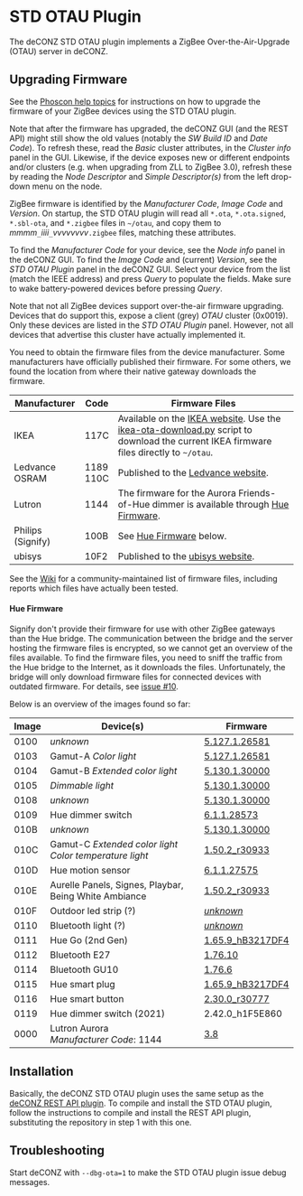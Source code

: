 # STD OTAU Plugin
The deCONZ STD OTAU plugin implements a ZigBee Over-the-Air-Upgrade (OTAU) server in deCONZ.

## Upgrading Firmware
See the [Phoscon help topics](https://phoscon.de/en/support#ota-update-osram-devices) for instructions on how to upgrade the firmware of your ZigBee devices using the STD OTAU plugin.

Note that after the firmware has upgraded, the deCONZ GUI (and the REST API) might still show the old values (notably the _SW Build ID_ and _Date Code_).
To refresh these, read the _Basic_ cluster attributes, in the _Cluster info_ panel in the GUI.
Likewise, if the device exposes new or different endpoints and/or clusters (e.g. when upgrading from ZLL to ZigBee 3.0), refresh these by reading the _Node Descriptor_ and _Simple Descriptor(s)_ from the left drop-down menu on the node.

ZigBee firmware is identified by the _Manufacturer Code_, _Image Code_ and _Version_.
On startup, the STD OTAU plugin will read all `*.ota`, `*.ota.signed`, `*.sbl-ota`, and `*.zigbee` files in `~/otau`, and copy them to _mmmm_`_`_iiii_`_`_vvvvvvvv_`.zigbee` files, matching these attributes.

To find the _Manufacturer Code_ for your device, see the _Node info_ panel in the deCONZ GUI.  To find the _Image Code_ and (current) _Version_, see the _STD OTAU Plugin_ panel in the deCONZ GUI.
Select your device from the list (match the IEEE address) and press _Query_ to populate the fields.
Make sure to wake battery-powered devices before pressing _Query_.

Note that not all ZigBee devices support over-the-air firmware upgrading.
Devices that do support this, expose a client (grey) _OTAU_ cluster (0x0019).
Only these devices are listed in the _STD OTAU Plugin_ panel.
However, not all devices that advertise this cluster have actually implemented it.

You need to obtain the firmware files from the device manufacturer.
Some manufacturers have officially published their firmware.
For some others, we found the location from where their native gateway downloads the firmware.

Manufacturer | Code | Firmware Files
-- | -- | --
IKEA | 117C | Available on the [IKEA website](http://fw.ota.homesmart.ikea.net/feed/version_info.json).  Use the [ikea-ota-download.py](https://github.com/dresden-elektronik/deconz-rest-plugin/blob/master/ikea-ota-download.py) script to download the current IKEA firmware files directly to `~/otau`.
Ledvance<br>OSRAM | 1189<br>110C | Published to the [Ledvance website](https://update.ledvance.com/firmware-overview?submit=all).
Lutron | 1144 | The firmware for the Aurora Friends-of-Hue dimmer is available through [Hue Firmware](#hue-firmware).
Philips (Signify) | 100B | See [Hue Firmware](#hue-firmware) below.
ubisys | 10F2 | Published to the [ubisys website](http://www.ubisys.de/en/support/firmware/).

See the [Wiki](https://github.com/dresden-elektronik/deconz-rest-plugin/wiki/OTA-Image-Types---Firmware-versions) for a community-maintained list of firmware files, including reports which files have actually been tested.

#### Hue Firmware

Signify don't provide their firmware for use with other ZigBee gateways than the Hue bridge.
The communication between the bridge and the server hosting the firmware files is encrypted, so we cannot get an overview of the files available.
To find the firmware files, you need to sniff the traffic from the Hue bridge to the Internet, as it downloads the files.
Unfortunately, the bridge will only download firmware files for connected devices with outdated firmware.
For details, see [issue #10](https://github.com/dresden-elektronik/deconz-ota-plugin/issues/10).

Below is an overview of the images found so far:

Image | Device(s) | Firmware
-- | -- | --
0100 | _unknown_ | [5.127.1.26581](http://fds.dc1.philips.com/firmware/ZGB_100B_0100/1107322837/TI_0100_5.127.1.26581_0012.sbl-ota)
0103 | Gamut-A _Color light_ | [5.127.1.26581](http://fds.dc1.philips.com/firmware/ZGB_100B_0103/1107322837/LivCol_0103_5.127.1.26581_0012.sbl-ota)
0104 | Gamut-B _Extended color light_ | [5.130.1.30000](http://fds.dc1.philips.com/firmware/ZGB_100B_0104/1107326256/ConnectedLamp-Atmel_0104_5.130.1.30000_0012.sbl-ota)
0105 | _Dimmable light_ | [5.130.1.30000](http://fds.dc1.philips.com/firmware/ZGB_100B_0105/1107326256/WhiteLamp-Atmel-Target_0105_5.130.1.30000_0012.sbl-ota)
0108 | _unknown_ | [5.130.1.30000](http://fds.dc1.philips.com/firmware/ZGB_100B_0108/1107326256/LivingColors-Target_0108_5.130.1.30000_0012.sbl-ota)
0109 | Hue dimmer switch | [6.1.1.28573](http://fds.dc1.philips.com/firmware/ZGB_100B_0109/1107324829/Switch-ATmega_6.1.1.28573_0012.sbl-ota)
010B | _unknown_ | [5.130.1.30000](http://fds.dc1.philips.com/firmware/ZGB_100B_010C/16783874/100B-010C-01001A02-ConfLight-Lamps_0012.zigbee)
010C | Gamut-C _Extended color light_<br>_Color temperature light_ | [1.50.2_r30933](http://fds.dc1.philips.com/firmware/ZGB_100B_010C/16783874/100B-010C-01001A02-ConfLight-Lamps_0012.zigbee)
010D | Hue motion sensor | [6.1.1.27575](http://fds.dc1.philips.com/firmware/ZGB_100B_010D/1107323831/Sensor-ATmega_6.1.1.27575_0012.sbl-ota)
010E | Aurelle Panels, Signes, Playbar, Being White Ambiance | [1.50.2_r30933](http://fds.dc1.philips.com/firmware/ZGB_100B_010E/16783620/100B-010E-01001904-ConfLight-ModuLum_0012.zigbee)
010F | Outdoor led strip (?) | [_unknown_](http://fds.dc1.philips.com/firmware/ZGB_100B_010F/16779778/100B-010F-01000A02-ConfLight-LedStrips_0012.zigbee)
0110 | Bluetooth light (?) | [_unknown_](http://fds.dc1.philips.com/firmware/ZGB_100B_0110/16782848/100B-0110-01001600-ConfLight-Lamps-EFR32MG13.zigbee)
0111 | Hue Go (2nd Gen) | [1.65.9_hB3217DF4](http://fds.dc1.philips.com/firmware/ZGB_100B_0111/16782848/100B-0111-01001600-ConfLight-ModuLum-EFR32MG13.zigbee)
0112 | Bluetooth E27 | [1.76.10](http://fds.dc1.philips.com/firmware/ZGB_100B_0112/16784128/100B-0112-01001B00-ConfLightBLE-Lamps-EFR32MG13.zigbee)
0114 | Bluetooth GU10 | [1.76.6](http://fds.dc1.philips.com/firmware/ZGB_100B_0114/16782080/100B-0114-01001300-ConfLightBLE-Lamps-EFR32MG21.zigbee)
0115 | Hue smart plug | [1.65.9_hB3217DF4](http://fds.dc1.philips.com/firmware/ZGB_100B_0115/16779264/100B-0115-01000800-SmartPlug-EFR32MG13.zigbee)
0116 | Hue smart button | [2.30.0_r30777](http://fds.dc1.philips.com/firmware/ZGB_100B_0116/33562112/100B-0116-02001E00-Switch-EFR32MG13.zigbee)
0119 | Hue dimmer switch (2021) | 2.42.0_h1F5E860
0000 | Lutron Aurora<br>_Manufacturer Code_: 1144 | [3.8](http://fds.dc1.philips.com/firmware/ZGB_1144_0000/3080/Superman_v3_08_ProdKey_3080.ota)

## Installation

Basically, the deCONZ STD OTAU plugin uses the same setup as the [deCONZ REST API plugin](https://github.com/dresden-elektronik/deconz-rest-plugin).
To compile and install the STD OTAU plugin, follow the instructions to compile and install the REST API plugin, substituting the repository in step 1 with this one.

## Troubleshooting
Start deCONZ with `--dbg-ota=1` to make the STD OTAU plugin issue debug messages.
